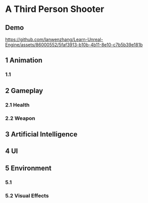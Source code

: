 # A Third Person Shooter

## Demo

https://github.com/lanwenzhang/Learn-Unreal-Engine/assets/86000552/5faf3913-b10b-4b11-8e10-c7b5b39e181b



## 1 Animation
### 1.1

### 

## 2 Gameplay
### 2.1 Health

### 2.2 Weapon

## 3 Artificial Intelligence

## 4 UI


## 5 Environment
### 5.1

### 5.2 Visual Effects
